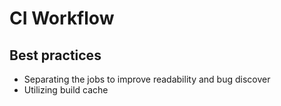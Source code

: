 # CI Workflow

## Best practices

- Separating the jobs to improve readability and bug discover
- Utilizing build cache

